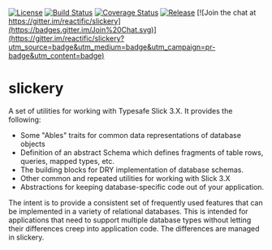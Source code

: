 
[![License](http://img.shields.io/:license-Apache%202-red.svg)](http://www.apache.org/licenses/LICENSE-2.0.txt)
[![Build Status](https://travis-ci.org/reactific/slickery.svg?branch=master)](https://travis-ci.org/reactific/slickery)
[![Coverage Status](https://coveralls.io/repos/reactific/slickery/badge.svg?branch=master&service=github)](https://coveralls.io/github/reactific/slickery?branch=master)
[![Release](https://img.shields.io/github/release/reactific/slickery.svg?style=flat)](https://github.com/reactific/slickery/releases)
[![Join the chat at https://gitter.im/reactific/slickery](https://badges.gitter.im/Join%20Chat.svg)](https://gitter.im/reactific/slickery?utm_source=badge&utm_medium=badge&utm_campaign=pr-badge&utm_content=badge)

# slickery

A set of utilities for working with Typesafe Slick 3.X. It provides the following:
* Some "Ables" traits for common data representations of database objects
* Definition of an abstract Schema which defines fragments of table rows, queries, mapped types, etc.
* The building blocks for DRY implementation of database schemas.
* Other common and repeated utilities for working with Slick 3.X
* Abstractions for keeping database-specific code out of your application.

The intent is to provide a consistent set of frequently used features that can be implemented
in a variety of relational databases. This is intended for applications that need to support
multiple database types without letting their differences creep into application code. The
differences are managed in slickery.

